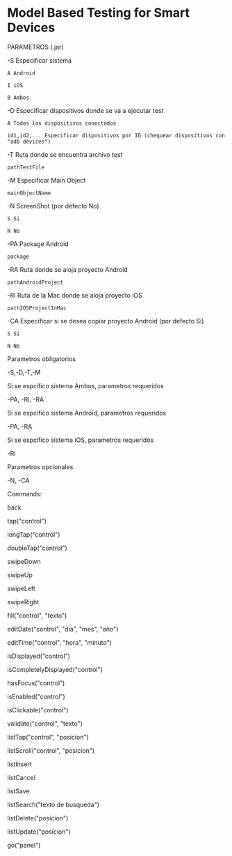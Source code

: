 # Model Based Testing for Smart Devices

PARAMETROS (.jar)


-S Especificar sistema

    A Android
    
    I iOS
    
    B Ambos


-D Especificar dispositivos donde se va a ejecutar test

    A Todos los dispositivos conectados
    
    id1,id2,... Especificar dispositivos por ID (chequear dispositivos con "adb devices")


-T Ruta donde se encuentra archivo test

    pathTestFile


-M Especificar Main Object

    mainObjectName


-N ScreenShot (por defecto No)

    S Si
    
    N No
	
	
-PA Package Android

    package


-RA Ruta donde se aloja proyecto Android

    pathAndroidProject
    

-RI Ruta de la Mac donde se aloja proyecto iOS

    pathIOSProjectInMac
    

-CA Especificar si se desea copiar proyecto Android (por defecto Si)

    S Si
    
    N No
    

Parametros obligatorios

 -S,-D,-T,-M
 
 
 Si se espcifico sistema Ambos, parametros requeridos
 
-PA, -RI, -RA


Si se espcifico sistema Android, parametros requeridos

-PA, -RA


Si se espcifico sistema iOS, parametros requeridos

-RI



Parametros opcionales

-N, -CA


Commands:


back

tap("control")

longTap("control")

doubleTap("control")

swipeDown

swipeUp

swipeLeft

swipeRight

fill("control", "texto")

editDate("control", "dia", "mes", "año")

editTime("control", "hora", "minuto")

isDisplayed("control")

isCompletelyDisplayed("control")

hasFocus("control")

isEnabled("control")

isClickable("control")

validate("control", "texto")

listTap("control", "posicion")

listScroll("control", "posicion")

listInsert

listCancel

listSave

listSearch("texto de busqueda")

listDelete("posicion")

listUpdate("posicion")

go("panel")
